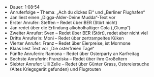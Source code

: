 - Dauer: 1:08:54  
- Anruferfolge – Thema: „Ach du dickes Ei“ und „Berliner Flughafen“  
- Jan liest einen „Digga-Alder-Deine Mudda“-Text vor  
- Erster Anrufer: Steffen – Redet über BER (Stört nicht)  
- Jan redet über die Erfindung alkoholhaltiger Cola („Glump“)  
- Zweiter Anrufer: Sven – Redet über BER (Stört), redet aber nicht viel  
- Dritte Anruferin: Moni – Redet über zertrampeltes Küken  
- Vierter Anrufer: Franz – Redet über Eierpreise, ist Mormone  
- Klaas liest Text vor „Die osterfreien Tage“  
- Fünfte Anruferin: Ramona – Redet über Osterparty an Karfreitag  
- Sechste Anruferin: Franziska – Redet über ihre Großeltern  
- Siebter Anrufer: Ulli Zelle – Redet über Günter Grass, Ostereiersuche (Altes Kriegsgerät gefunden) und Flugrouten  
